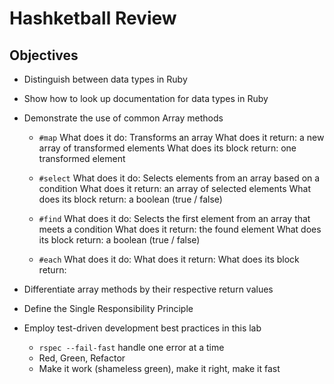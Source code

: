 # Hashketball Review

## Objectives

* Distinguish between data types in Ruby
* Show how to look up documentation for data types in Ruby
* Demonstrate the use of common Array methods

  * `#map`
  What does it do: Transforms an array
  What does it return: a new array of transformed elements
  What does its block return: one transformed element

  * `#select`
  What does it do: Selects elements from an array based on a condition
  What does it return: an array of selected elements
  What does its block return: a boolean (true / false)

  * `#find`
  What does it do: Selects the first element from an array that meets a condition
  What does it return: the found element
  What does its block return: a boolean (true / false)

  * `#each`
  What does it do:
  What does it return:
  What does its block return:

* Differentiate array methods by their respective return values
* Define the Single Responsibility Principle
* Employ test-driven development best practices in this lab
  * `rspec --fail-fast` handle one error at a time
  * Red, Green, Refactor
  * Make it work (shameless green), make it right, make it fast
